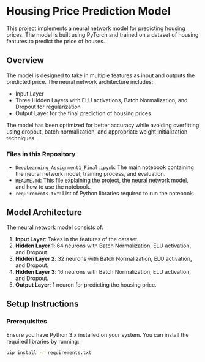 # Housing Price Prediction Model

This project implements a neural network model for predicting housing prices. The model is built using PyTorch and trained on a dataset of housing features to predict the price of houses.

## Overview

The model is designed to take in multiple features as input and outputs the predicted price. The neural network architecture includes:

- Input Layer
- Three Hidden Layers with ELU activations, Batch Normalization, and Dropout for regularization
- Output Layer for the final prediction of housing prices

The model has been optimized for better accuracy while avoiding overfitting using dropout, batch normalization, and appropriate weight initialization techniques.

### Files in this Repository

- `DeepLearning_Assignment1_Final.ipynb`: The main notebook containing the neural network model, training process, and evaluation.
- `README.md`: This file explaining the project, the neural network model, and how to use the notebook.
- `requirements.txt`: List of Python libraries required to run the notebook.

## Model Architecture

The neural network model consists of:

1. **Input Layer**: Takes in the features of the dataset.
2. **Hidden Layer 1**: 64 neurons with Batch Normalization, ELU activation, and Dropout.
3. **Hidden Layer 2**: 32 neurons with Batch Normalization, ELU activation, and Dropout.
4. **Hidden Layer 3**: 16 neurons with Batch Normalization, ELU activation, and Dropout.
5. **Output Layer**: 1 neuron for predicting the housing price.

## Setup Instructions

### Prerequisites

Ensure you have Python 3.x installed on your system. You can install the required libraries by running:

```bash
pip install -r requirements.txt
